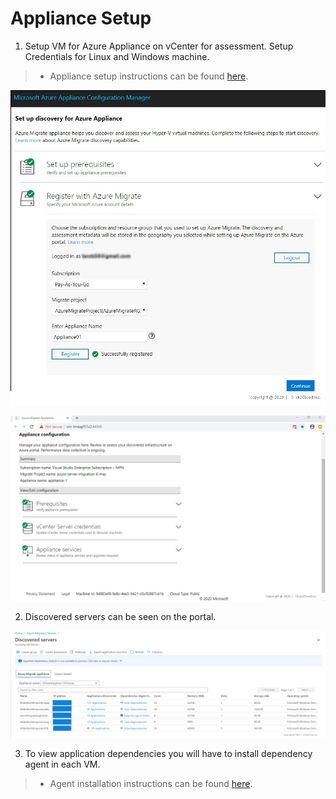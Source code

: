 # Appliance Setup

1. Setup VM for Azure Appliance on vCenter for assessment. Setup Credentials for Linux and Windows machine.
>- Appliance setup instructions can be found [here](https://docs.microsoft.com/en-us/azure/migrate/how-to-set-up-appliance-vmware).
<p>
<kbd>
  <img src="../images/prerequisites/Register-with-Azure-Migrate.jpg">
</kbd></p>

<p><kbd>
  <img src="../images/prerequisites/prereq3.PNG">
</kbd></p>

2. Discovered servers can be seen on the portal.
<p>
<kbd>
  <img src="../images/WWI-eCommerce/server-assessment-2.PNG">
</kbd></p>

3. To view application dependencies you will have to install dependency agent in each VM.
>- Agent installation instructions can be found [here](https://docs.microsoft.com/en-us/azure/migrate/how-to-create-group-machine-dependencies).
